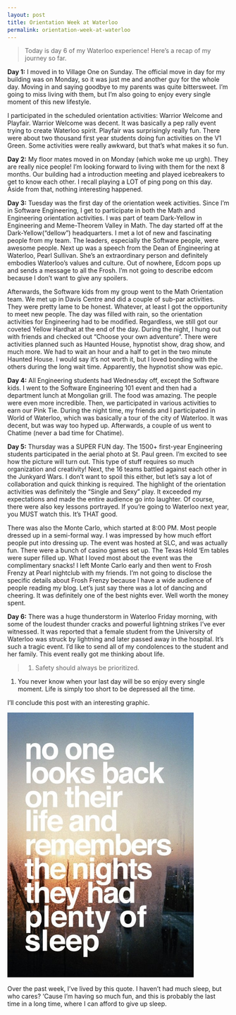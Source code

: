```yaml
---
layout: post
title: Orientation Week at Waterloo
permalink: orientation-week-at-waterloo
---
```


>Today is day 6 of my Waterloo experience! Here’s a recap of my journey so far.

**Day 1:** I moved in to Village One on Sunday. The official move in day for my building was on Monday, so it was just me and another guy for the whole day. Moving in and saying goodbye to my parents was quite bittersweet. I’m going to miss living with them, but I’m also going to enjoy every single moment of this new lifestyle.

I participated in the scheduled orientation activities: Warrior Welcome and Playfair. Warrior Welcome was decent. It was basically a pep rally event trying to create Waterloo spirit. Playfair was surprisingly really fun. There were about two thousand first year students doing fun activities on the V1 Green. Some activities were really awkward, but that’s what makes it so fun.

<!--more-->

**Day 2:** My floor mates moved in on Monday (which woke me up urgh). They are really nice people! I’m looking forward to living with them for the next 8 months. Our building had a introduction meeting and played icebreakers to get to know each other. I recall playing a LOT of ping pong on this day. Aside from that, nothing interesting happened.

**Day 3:** Tuesday was the first day of the orientation week activities. Since I’m in Software Engineering, I get to participate in both the Math and Engineering orientation activities. I was part of team Dark-Yellow in Engineering and Meme-Theorem Valley in Math. The day started off at the Dark-Yellow(“dellow”) headquarters. I met a lot of new and fascinating people from my team. The leaders, especially the Software people, were awesome people. Next up was a speech from the Dean of Engineering at Waterloo, Pearl Sullivan. She’s an extraordinary person and definitely embodies Waterloo’s values and culture. Out of nowhere, Edcom pops up and sends a message to all the Frosh. I’m not going to describe edcom because I don’t want to give any spoilers.

Afterwards, the Software kids from my group went to the Math Orientation team. We met up in Davis Centre and did a couple of sub-par activities. They were pretty lame to be honest. Whatever, at least I got the opportunity to meet new people. The day was filled with rain, so the orientation activities for Engineering had to be modified. Regardless, we still got our coveted Yellow Hardhat at the end of the day. During the night, I hung out with friends and checked out  “Choose your own adventure”. There were activities planned such as Haunted House, hypnotist show, drag show, and much more. We had to wait an hour and a half to get in the two minute Haunted House. I would say it’s not worth it, but I loved bonding with the others during the long wait time. Apparently, the hypnotist show was epic.

**Day 4:** All Engineering students had Wednesday off, except the Software kids. I went to the Software Engineering 101 event and then had a department lunch at Mongolian grill. The food was amazing. The people were even more incredible. Then, we participated in various activities to earn our Pink Tie. During the night time, my friends and I participated in World of Waterloo, which was basically a tour of the city of Waterloo. It was decent, but was way too hyped up. Afterwards, a couple of us went to Chatime (never a bad time for Chatime).

**Day 5:** Thursday was a SUPER FUN day. The 1500+ first-year Engineering students participated in the aerial photo at St. Paul green. I’m excited to see how the picture will turn out. This type of stuff requires so much organization and creativity! Next, the 16 teams battled against each other in the Junkyard Wars. I don’t want to spoil this either, but let’s say a lot of collaboration and quick thinking is required. The highlight of the orientation activities was definitely the “Single and Sexy” play. It exceeded my expectations and made the entire audience go into laughter. Of course, there were also key lessons portrayed. If you’re going to Waterloo next year, you MUST watch this. It’s THAT good.

There was also the Monte Carlo, which started at 8:00 PM. Most people dressed up in a semi-formal way. I was impressed by how much effort people put into dressing up. The event was hosted at SLC, and was actually fun. There were a bunch of casino games set up. The Texas Hold ‘Em tables were super filled up. What I loved most about the event was the complimentary snacks! I left Monte Carlo early and then went to Frosh Frenzy at Pearl nightclub with my friends. I’m not going to disclose the specific details about Frosh Frenzy because I have a wide audience of people reading my blog. Let’s just say there was a lot of dancing and cheering. It was definitely one of the best nights ever. Well worth the money spent.

**Day 6:** There was a huge thunderstorm in Waterloo Friday morning, with some of the loudest thunder cracks and powerful lightning strikes I’ve ever witnessed. It was reported that a female student from the University of Waterloo was struck by lightning and later passed away in the hospital. It’s such a tragic event.  I’d like to send all of my condolences to the student and her family. This event really got me thinking about life.

> 1. Safety should always be prioritized.
  1. You never know when your last day will be so enjoy every single moment. Life is simply too short to be depressed all the time.

I’ll conclude this post with an interesting graphic.

![orientation week](/assets/orientation-week-graphic.png)

Over the past week, I’ve lived by this quote. I haven’t had much sleep, but who cares? ‘Cause I’m having so much fun, and this is probably the last time in a long time, where I can afford to give up sleep.
